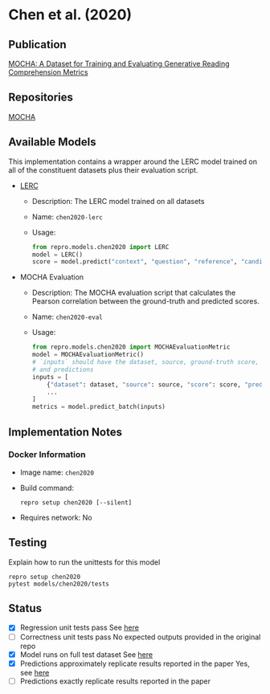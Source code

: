 # Chen et al. (2020)

## Publication

[MOCHA: A Dataset for Training and Evaluating Generative Reading Comprehension Metrics](https://arxiv.org/abs/2010.03636)

## Repositories

[MOCHA](https://github.com/anthonywchen/MOCHA)

## Available Models

This implementation contains a wrapper around the LERC model trained on all of the constituent datasets plus their evaluation script.

- [LERC](https://storage.googleapis.com/allennlp-public-models/lerc-2020-11-18.tar.gz)
  - Description: The LERC model trained on all datasets
  - Name: `chen2020-lerc`
  - Usage:

    ```python
    from repro.models.chen2020 import LERC
    model = LERC()
    score = model.predict("context", "question", "reference", "candidate")
    ```

- MOCHA Evaluation
  - Description: The MOCHA evaluation script that calculates the Pearson correlation between the ground-truth and predicted scores.
  - Name: `chen2020-eval`
  - Usage:

    ```python
    from repro.models.chen2020 import MOCHAEvaluationMetric
    model = MOCHAEvaluationMetric()
    # `inputs` should have the dataset, source, ground-truth score,
    # and predictions
    inputs = [
        {"dataset": dataset, "source": source, "score": score, "prediction": prediction},
        ...
    ]
    metrics = model.predict_batch(inputs)
    ```

## Implementation Notes

### Docker Information

- Image name: `chen2020`
- Build command:

  ```shell script
  repro setup chen2020 [--silent]
  ```

- Requires network: No

## Testing

Explain how to run the unittests for this model

```shell script
repro setup chen2020
pytest models/chen2020/tests
```

## Status

- [x] Regression unit tests pass
See [here](https://github.com/danieldeutsch/repro/actions/runs/1071762824)
- [ ] Correctness unit tests pass
No expected outputs provided in the original repo
- [x] Model runs on full test dataset
See [here](https://github.com/danieldeutsch/repro/tree/master/models/chen2020/experiments/reproduce-results)
- [x] Predictions approximately replicate results reported in the paper
Yes, see [here](https://github.com/danieldeutsch/repro/tree/master/models/chen2020/experiments/reproduce-results)
- [ ] Predictions exactly replicate results reported in the paper
